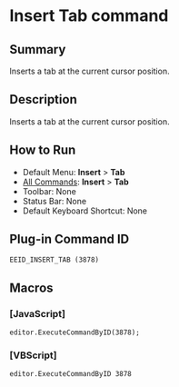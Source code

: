 # Insert Tab command

## Summary

Inserts a tab at the current cursor position.

## Description

Inserts a tab at the current cursor position.

## How to Run

- Default Menu: **Insert** \> **Tab**
- [All Commands](../tools/all_commands): **Insert** \> **Tab**
- Toolbar: None
- Status Bar: None
- Default Keyboard Shortcut: None

## Plug-in Command ID

```
EEID_INSERT_TAB (3878)```

## Macros

### \[JavaScript\]

```
editor.ExecuteCommandByID(3878);
```

### \[VBScript\]

```
editor.ExecuteCommandByID 3878
```
